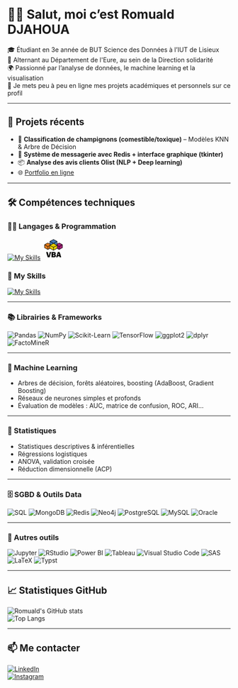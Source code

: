 # 👋🏽 Salut, moi c’est Romuald DJAHOUA

🎓 Étudiant en 3e année de BUT Science des Données à l’IUT de Lisieux  
💼 Alternant au Département de l'Eure, au sein de la Direction solidarité  
🌍 Passionné par l’analyse de données, le machine learning et la visualisation  
📂 Je mets peu à peu en ligne mes projets académiques et personnels sur ce profil  

---

## 🚀 Projets récents

- 🧠 **Classification de champignons (comestible/toxique)** – Modèles KNN & Arbre de Décision  
- 💬 **Système de messagerie avec Redis + interface graphique (tkinter)**  
- 📦 **Analyse des avis clients Olist (NLP + Deep learning)**  
- 🌐 [Portfolio en ligne](https://github.com/Djahaouaromuald/PortfolioRomuald.io)

---

## 🛠️ Compétences techniques

### 👨‍💻 Langages & Programmation
[![My Skills](https://skillicons.dev/icons?i=py,r&theme=light&perline=7)](https://skillicons.dev)
<a href="https://github.com/Djahouaromuald/ton-projet-vba">
  <img src="https://raw.githubusercontent.com/Djahouaromuald/custom-skill-icons/main/icons/vba.png"
       width="50"
       style="border-radius: 12px;"
       alt="VBA icon" />
</a>



### 🧠 My Skills

[![My Skills](https://skillicons.dev/icons?i=py,r,vba,excel,powerbi,sql,postgres,mysql,mongodb,redis,git,github,latex,vscode&theme=dark&perline=7)](https://skillicons.dev)

---

### 📚 Librairies & Frameworks

![Pandas](https://img.shields.io/badge/Pandas-150458?style=for-the-badge&logo=pandas)
![NumPy](https://img.shields.io/badge/NumPy-013243?style=for-the-badge&logo=numpy)
![Scikit-Learn](https://img.shields.io/badge/Scikit--Learn-F7931E?style=for-the-badge&logo=scikit-learn&logoColor=white)
![TensorFlow](https://img.shields.io/badge/TensorFlow-FF6F00?style=for-the-badge&logo=tensorflow&logoColor=white)
![ggplot2](https://img.shields.io/badge/ggplot2-1D62F0?style=for-the-badge)
![dplyr](https://img.shields.io/badge/dplyr-27AE60?style=for-the-badge)
![FactoMineR](https://img.shields.io/badge/FactoMineR-4B8BBE?style=for-the-badge)

---

### 🧠 Machine Learning

- Arbres de décision, forêts aléatoires, boosting (AdaBoost, Gradient Boosting)  
- Réseaux de neurones simples et profonds  
- Évaluation de modèles : AUC, matrice de confusion, ROC, ARI…

---

### 🧪 Statistiques

- Statistiques descriptives & inférentielles  
- Régressions logistiques  
- ANOVA, validation croisée  
- Réduction dimensionnelle (ACP)

---

### 🗄️ SGBD & Outils Data

![SQL](https://img.shields.io/badge/SQL-003B57?style=for-the-badge&logo=postgresql&logoColor=white)
![MongoDB](https://img.shields.io/badge/MongoDB-47A248?style=for-the-badge&logo=mongodb&logoColor=white)
![Redis](https://img.shields.io/badge/Redis-DC382D?style=for-the-badge&logo=redis&logoColor=white)
![Neo4j](https://img.shields.io/badge/Neo4j-008CC1?style=for-the-badge&logo=neo4j&logoColor=white)
![PostgreSQL](https://img.shields.io/badge/PostgreSQL-336791?style=for-the-badge&logo=postgresql&logoColor=white)
![MySQL](https://img.shields.io/badge/MySQL-005C84?style=for-the-badge&logo=mysql&logoColor=white)
![Oracle](https://img.shields.io/badge/Oracle-F80000?style=for-the-badge&logo=oracle&logoColor=white)

---

### 🧰 Autres outils

![Jupyter](https://img.shields.io/badge/Jupyter-F37626?style=for-the-badge&logo=jupyter&logoColor=white)
![RStudio](https://img.shields.io/badge/RStudio-75AADB?style=for-the-badge&logo=rstudio&logoColor=white)
![Power BI](https://img.shields.io/badge/Power_BI-F2C811?style=for-the-badge&logo=powerbi&logoColor=black)
![Tableau](https://img.shields.io/badge/Tableau-E97627?style=for-the-badge&logo=tableau&logoColor=white)
![Visual Studio Code](https://img.shields.io/badge/VS%20Code-007ACC?style=for-the-badge&logo=visualstudiocode&logoColor=white)
![SAS](https://img.shields.io/badge/SAS-0B5CAD?style=for-the-badge)
![LaTeX](https://img.shields.io/badge/LaTeX-008080?style=for-the-badge)
![Typst](https://img.shields.io/badge/Typst-black?style=for-the-badge)

---

## 📈 Statistiques GitHub

![Romuald's GitHub stats](https://github-readme-stats.vercel.app/api?username=Djahaouaromuald&show_icons=true&theme=dark)  
![Top Langs](https://github-readme-stats.vercel.app/api/top-langs/?username=Djahaouaromuald&layout=compact&theme=dark)

---

## 📫 Me contacter

[![LinkedIn](https://img.shields.io/badge/LinkedIn-blue?style=for-the-badge&logo=linkedin&logoColor=white)](https://www.linkedin.com/in/romuald-djahoua/)  
[![Instagram](https://img.shields.io/badge/Instagram-red?style=for-the-badge&logo=instagram&logoColor=white)](https://www.instagram.com/4realromi/)
